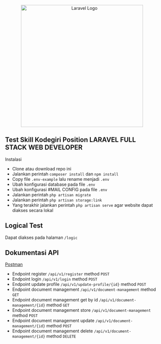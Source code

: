 <p align="center"><a href="https://laravel.com" target="_blank"><img src="https://raw.githubusercontent.com/laravel/art/master/logo-lockup/5%20SVG/2%20CMYK/1%20Full%20Color/laravel-logolockup-cmyk-red.svg" width="400" alt="Laravel Logo"></a></p>

## Test Skill Kodegiri Position LARAVEL FULL STACK WEB DEVELOPER

Instalasi

-   Clone atau download repo ini
-   Jalankan perintah `composer install` dan `npm install`
-   Copy file `.env-example` lalu rename menjadi `.env`
-   Ubah konfigurasi database pada file `.env`
-   Ubah konfigurasi #MAIL CONFIG pada file `.env`
-   Jalankan perintah `php artisan migrate`
-   Jalankan perintah `php artisan storage:link`
-   Yang terakhir jalankan perintah `php artisan serve` agar website dapat diakses secara lokal

## Logical Test

Dapat diakses pada halaman `/logic`

## Dokumentasi API

[Postman](https://documenter.getpostman.com/view/6828538/2s9Y5bR29b)

-   Endpoint register `/api/v1/register` method `POST`
-   Endpoint login `/api/v1/login` method `POST`
-   Endpoint update profile `/api/v1/update-profile/{id}` method `POST`
-   Endpoint document management `/api/v1/document-management` method `GET`
-   Endpoint document management get by id `/api/v1/document-management/{id}` method `GET`
-   Endpoint document management store `/api/v1/document-management` method `POST`
-   Endpoint document management update `/api/v1/document-management/{id}` method `POST`
-   Endpoint document management delete `/api/v1/document-management/{id}` method `DELETE`
